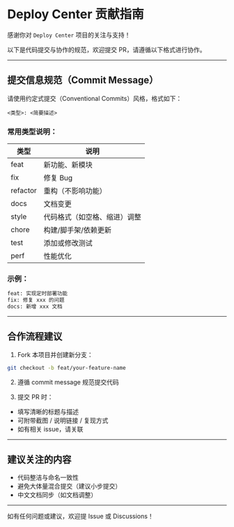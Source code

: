 # Deploy Center 贡献指南

感谢你对 `Deploy Center` 项目的关注与支持！

以下是代码提交与协作的规范，欢迎提交 PR，请遵循以下格式进行协作。

---

##  提交信息规范（Commit Message）

请使用约定式提交（Conventional Commits）风格，格式如下：

```
<类型>: <简要描述>
```

### 常用类型说明：

| 类型     | 说明                     |
|----------|--------------------------|
| feat     | 新功能、新模块           |
| fix      | 修复 Bug                 |
| refactor | 重构（不影响功能）       |
| docs     | 文档变更                 |
| style    | 代码格式（如空格、缩进）调整 |
| chore    | 构建/脚手架/依赖更新     |
| test     | 添加或修改测试           |
| perf     | 性能优化                 |

### 示例：

```bash
feat: 实现定时部署功能
fix: 修复 xxx 的问题
docs: 新增 xxx 文档
```

---

##  合作流程建议

1. Fork 本项目并创建新分支：

```bash
git checkout -b feat/your-feature-name
```

2. 遵循 commit message 规范提交代码

3. 提交 PR 时：

- 填写清晰的标题与描述
- 可附带截图 / 说明链接 / 复现方式
- 如有相关 issue，请关联

---

##  建议关注的内容

- 代码整洁与命名一致性
- 避免大体量混合提交（建议小步提交）
- 中文文档同步（如文档调整）

---

如有任何问题或建议，欢迎提 Issue 或 Discussions！
